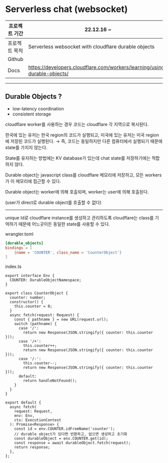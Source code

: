# Serverless chat (websocket)

| 프로젝트 기간 | 22.12.16 ~                                                                |
| ------------- | ------------------------------------------------------------------------- |
| 프로젝트 목적 | Serverless websocket with cloudflare durable objects                      |
| Github        |                                                                           |
| Docs          | https://developers.cloudflare.com/workers/learning/using-durable-objects/ |

---

## Durable Objects ?

- low-latency coordination
- consistent storage

cloudflare worker를 사용하는 경우 코드는 cloudflare 각 지역으로 복사된다.

한국에 있는 유저는 한국 region의 코드가 실행되고, 미국에 있는 유저는 미국 region에 저장된 코드가 실행된다. → 즉, 코드는 동일하지만 다른 컴퓨터에서 실행되기 때문에 state를 가지지 않는다.

State를 유지하는 방법에는 KV database가 있는데 chat state를 저장하기에는 적합하지 않다.

Durable object는 javascript class를 cloudflare 메모리에 저장하고, 모든 workers가 이 메모리에 접근할 수 있다.

Durable object는 worker에 의해 호출되며, worker는 user에 의해 호출된다.

(user가 direct로 durable object를 호출할 수 없다)

---

unique Id로 cloudflare instance를 생성하고 관리하도록
cloudflare는 class를 기억하기 때문에 어느곳이든 동일한 state를 사용할 수 있다.

wrangler.toml

```toml
[durable_objects]
bindings = [
    {name = 'COUNTER', class_name = 'CounterObject'}
]
```

index.ts

```tsx
export interface Env {
  COUNTER: DurableObjectNamespace;
}

export class CounterObject {
  counter: number;
  constructor() {
    this.counter = 0;
  }
  async fetch(request: Request) {
    const { pathname } = new URL(request.url);
    switch (pathname) {
      case '/':
        return new Response(JSON.stringify({ counter: this.counter }));
      case '/+':
        this.counter++;
        return new Response(JSON.stringify({ counter: this.counter }));
      case '/-':
        this.counter--;
        return new Response(JSON.stringify({ counter: this.counter }));
      default:
        return handleNotFound();
    }
  }
}

export default {
  async fetch(
    request: Request,
    env: Env,
    ctx: ExecutionContext
  ): Promise<Response> {
    const id = env.COUNTER.idFromName('counter');
    // durable object가 있다면 반환하고, 없으면 생성하고 초기화
    const durableObject = env.COUNTER.get(id);
    const response = await durableObject.fetch(request);
    return response;
  },
};
```
